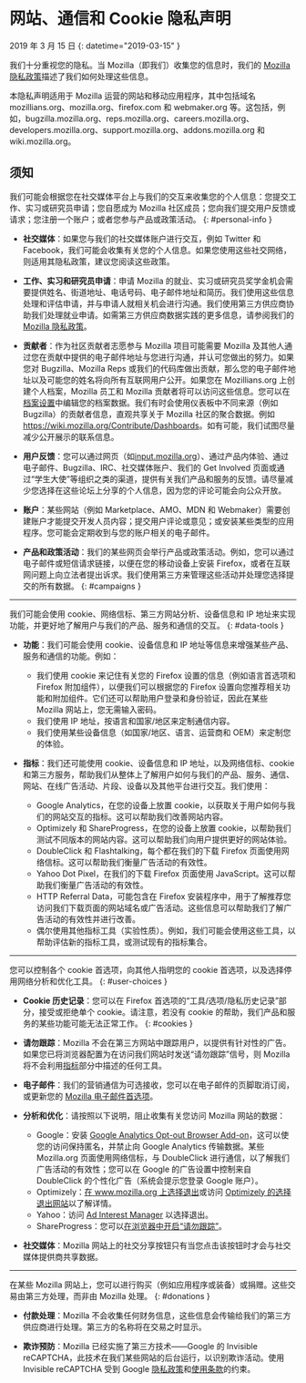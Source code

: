 # 网站、通信和 Cookie 隐私声明

2019 年 3 月 15 日
{: datetime="2019-03-15" }

我们十分重视您的隐私。当 Mozilla（即我们）收集您的信息时，我们的 [Mozilla 隐私政策](https://www.mozilla.org/privacy/)描述了我们如何处理这些信息。

本隐私声明适用于 Mozilla 运营的网站和移动应用程序，其中包括域名 mozillians.org、mozilla.org、firefox.com 和 webmaker.org 等。这包括，例如，bugzilla.mozilla.org、reps.mozilla.org、careers.mozilla.org、developers.mozilla.org、support.mozilla.org、addons.mozilla.org 和 wiki.mozilla.org。

## 须知

我们可能会根据您在社交媒体平台上与我们的交互来收集您的个人信息：您提交工作、实习或研究员申请；您自愿成为 Mozilla 社区成员；您向我们提交用户反馈或请求；您注册一个账户；或者您参与产品或政策活动。 
{: #personal-info }

* **社交媒体**：如果您与我们的社交媒体账户进行交互，例如 Twitter 和 Facebook，我们可能会收集有关您的个人信息。如果您使用这些社交网络，则适用其隐私政策，建议您阅读这些政策。

* **工作、实习和研究员申请**：申请 Mozilla 的就业、实习或研究员奖学金机会需要提供姓名、街道地址、电话号码、电子邮件地址和简历。我们使用这些信息处理和评估申请，并与申请人就相关机会进行沟通。我们使用第三方供应商协助我们处理就业申请。如需第三方供应商数据实践的更多信息，请参阅我们的 [Mozilla 隐私政策](https://www.mozilla.org/privacy/)。

* **贡献者**：作为社区贡献者志愿参与 Mozilla 项目可能需要 Mozilla 及其他人通过您在贡献中提供的电子邮件地址与您进行沟通，并认可您做出的努力。如果您对 Bugzilla、Mozilla Reps 或我们的代码库做出贡献，那么您的电子邮件地址以及可能您的姓名将向所有互联网用户公开。如果您在 Mozillians.org 上创建个人档案，Mozilla 员工和 Mozilla 贡献者将可以访问这些信息。您可以在[档案设置](https://mozillians.org/user/edit)中编辑您的档案数据。我们有时会使用仪表板中不同来源（例如 Bugzilla）的贡献者信息，直观共享关于 Mozilla 社区的聚合数据。例如<https://wiki.mozilla.org/Contribute/Dashboards>。如有可能，我们试图尽量减少公开展示的联系信息。

* **用户反馈**：您可以通过网页（如[input.mozilla.org](https://input.mozilla.org/)）、通过产品内体验、通过电子邮件、Bugzilla、IRC、社交媒体账户、我们的 Get Involved 页面或通过“学生大使”等组织之类的渠道，提供有关我们产品和服务的反馈。请尽量减少您选择在这些论坛上分享的个人信息，因为您的评论可能会向公众开放。

* **账户**：某些网站（例如 Marketplace、AMO、MDN 和 Webmaker）需要创建账户才能提交开发人员内容；提交用户评论或意见；或安装某些类型的应用程序。您可能会定期收到与您的账户相关的电子邮件。 

* **产品和政策活动**：我们的某些网页会举行产品或政策活动。例如，您可以通过电子邮件或短信请求链接，以便在您的移动设备上安装 Firefox，或者在互联网问题上向立法者提出诉求。我们使用第三方来管理这些活动并处理您选择提交的所有数据。
{: #campaigns }

---------------------------------------

我们可能会使用 cookie、网络信标、第三方网站分析、设备信息和 IP 地址来实现功能，并更好地了解用户与我们的产品、服务和通信的交互。
{: #data-tools }

* **功能**：我们可能会使用 cookie、设备信息和 IP 地址等信息来增强某些产品、服务和通信的功能。例如：
    * 我们使用 cookie 来记住有关您的 Firefox 设置的信息（例如语言首选项和 Firefox 附加组件），以便我们可以根据您的 Firefox 设置向您推荐相关功能和附加组件。它们还可以帮助用户登录和身份验证，因此在某些 Mozilla 网站上，您无需输入密码。
    * 我们使用 IP 地址，按语言和国家/地区来定制通信内容。
    * 我们使用某些设备信息（如国家/地区、语言、运营商和 OEM）来定制您的体验。

* **指标**：我们还可能使用 cookie、设备信息和 IP 地址，以及网络信标、cookie 和第三方服务，帮助我们从整体上了解用户如何与我们的产品、服务、通信、网站、在线广告活动、片段、设备以及其他平台进行交互。我们使用：
    * Google Analytics，在您的设备上放置 cookie，以获取关于用户如何与我们的网站交互的指标。这可以帮助我们改善网站内容。
    * Optimizely 和 ShareProgress，在您的设备上放置 cookie，以帮助我们测试不同版本的网站内容。这可以帮助我们向用户提供更好的网站体验。
    * DoubleClick 和 Flashtalking，每个都在我们的下载 Firefox 页面使用网络信标。这可以帮助我们衡量广告活动的有效性。
    * Yahoo Dot Pixel，在我们的下载 Firefox 页面使用 JavaScript。这可以帮助我们衡量广告活动的有效性。 
    * HTTP Referral Data，可能包含在 Firefox 安装程序中，用于了解推荐您访问我们下载页面的网站域名或广告活动。这些信息可以帮助我们了解广告活动的有效性并进行改善。
    * 偶尔使用其他指标工具（实验性质）。例如，我们可能会使用这些工具，以帮助评估新的指标工具，或测试现有的指标集合。

---------------------------------------

您可以控制各个 cookie 首选项，向其他人指明您的 cookie 首选项，以及选择停用网络分析和优化工具。 
{: #user-choices }

* **Cookie 历史记录**：您可以在 Firefox 首选项的“工具/选项/隐私历史记录”部分，接受或拒绝单个 cookie。请注意，若没有 cookie 的帮助，我们产品和服务的某些功能可能无法正常工作。
{: #cookies }

* **请勿跟踪**：Mozilla 不会在第三方网站中跟踪用户，以提供有针对性的广告。如果您已将浏览器配置为在访问我们网站时发送“请勿跟踪”信号，则 Mozilla 将不会利用[指标](#data-tools)部分中描述的任何工具。

* **电子邮件**：我们的营销通信为可选接收，您可以在电子邮件的页脚取消订阅，或更新您的 [Mozilla 电子邮件首选项](https://www.mozilla.org/newsletter/recovery/)。

* **分析和优化**：请按照以下说明，阻止收集有关您访问 Mozilla 网站的数据：
    *  Google：安装 [Google Analytics Opt-out Browser Add-on](https://tools.google.com/dlpage/gaoptout)，这可以使您的访问保持匿名，并禁止向 Google Analytics 传输数据。某些 Mozilla.org 页面使用网络信标，与 DoubleClick 进行通信，以了解我们广告活动的有效性；您可以在 Google 的广告设置中控制来自 DoubleClick 的个性化广告（系统会提示您登录 Google 账户）。
    *  Optimizely：[在 www.mozilla.org 上选择退出](https://www.mozilla.org/?optimizely_opt_out=true)或访问 [Optimizely 的选择退出网站](https://www.optimizely.com/opt_out)以了解详情。
    *  Yahoo：访问 [Ad Interest Manager](https://aim.yahoo.com/aim/us/en/optout/) 以选择退出。
    *  ShareProgress：您可以[在浏览器中开启“请勿跟踪”](https://support.mozilla.org/kb/how-do-i-turn-do-not-track-feature)。

* **社交媒体**：Mozilla 网站上的社交分享按钮只有当您点击该按钮时才会与社交媒体提供商共享数据。

---------------------------------------

在某些 Mozilla 网站上，您可以进行购买（例如应用程序或装备）或捐赠。这些交易由第三方处理，而非由 Mozilla 处理。 
{: #donations }

* **付款处理**：Mozilla 不会收集任何财务信息，这些信息会传输给我们的第三方供应商进行处理。第三方的名称将在交易之时显示。

* **欺诈预防**：Mozilla 已经实施了第三方技术——Google 的 Invisible reCAPTCHA，此技术在我们某些网站的后台运行，以识别欺诈活动。使用 Invisible reCAPTCHA 受到 Google [隐私政策](https://www.google.com/intl/en/policies/privacy/)和[使用条款](https://www.google.com/intl/en/policies/terms/)的约束。
